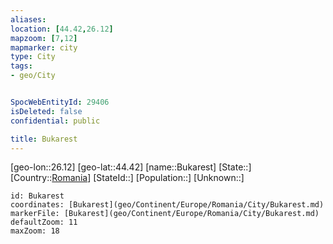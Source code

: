 ```yaml
---
aliases: 
location: [44.42,26.12]
mapzoom: [7,12] 
mapmarker: city 
type: City
tags:
- geo/City


SpocWebEntityId: 29406
isDeleted: false
confidential: public

title: Bukarest
---
```

[geo-lon::26.12]
[geo-lat::44.42]
[name::Bukarest]
[State::]
[Country::[Romania](geo/Continent/Europe/Romania.md)]
[StateId::]
[Population::]
[Unknown::]


```leaflet
id: Bukarest
coordinates: [Bukarest](geo/Continent/Europe/Romania/City/Bukarest.md)
markerFile: [Bukarest](geo/Continent/Europe/Romania/City/Bukarest.md)
defaultZoom: 11 
maxZoom: 18
```


